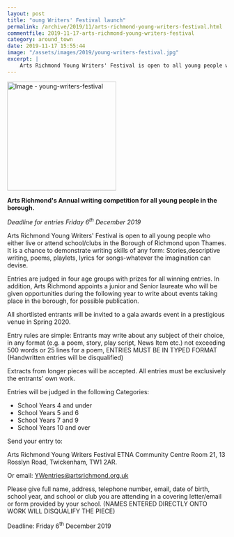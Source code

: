 ```yaml
---
layout: post
title: "oung Writers' Festival launch"
permalink: /archive/2019/11/arts-richmond-young-writers-festival.html
commentfile: 2019-11-17-arts-richmond-young-writers-festival
category: around_town
date: 2019-11-17 15:55:44
image: "/assets/images/2019/young-writers-festival.jpg"
excerpt: |
    Arts Richmond Young Writers' Festival is open to all young people who either live or attend school/clubs in the Borough of Richmond upon Thames.
---
```

<a href="/assets/images/2019/young-writers-festival.jpg" title="Click for a larger image"><img src="/assets/images/2019/young-writers-festival-thumb.jpg" width="250" alt="Image - young-writers-festival"  class="photo right"/></a>

**Arts Richmond's Annual writing competition for all young people in the borough.**

*Deadline for entries Friday 6<sup>th</sup> December 2019*

Arts Richmond Young Writers' Festival is open to all young people who either live or attend school/clubs in the Borough of Richmond upon Thames. It is a chance to demonstrate writing skills of any form: Stories,descriptive writing, poems, playlets, lyrics for songs-whatever the imagination can devise.

Entries are judged in four age groups with prizes for all winning entries. In addition, Arts Richmond appoints a junior and Senior laureate who will be given opportunities during the following year to write about events taking place in the borough, for possible publication.

All shortlisted entrants will be invited to a gala awards event in a prestigious venue in Spring 2020.

Entry rules are simple: Entrants may write about any subject of their choice, in any format (e.g. a poem, story, play script, News Item etc.) not exceeding 500 words or 25 lines for a poem, ENTRIES MUST BE IN TYPED FORMAT (Handwritten entries will be disqualified)

Extracts from longer pieces will be accepted. All entries must be exclusively the entrants' own work.

Entries will be judged in the following Categories:

- School Years 4 and under
- School Years 5 and 6
- School Years 7 and 9
- School Years 10 and over

Send your entry to:

Arts Richmond Young Writers Festival
ETNA Community Centre Room 21, 13 Rosslyn Road, Twickenham, TW1 2AR.

Or email:  [YWentries@artsrichmond.org.uk](mailto:YWentries@artsrichmond.org.uk)

Please give full name, address, telephone number, email, date of birth, school year, and school or club you are attending in a covering letter/email or form provided by your school. (NAMES ENTERED DIRECTLY ONTO WORK WILL DISQUALIFY THE PIECE)

Deadline: Friday 6<sup>th</sup> December 2019
